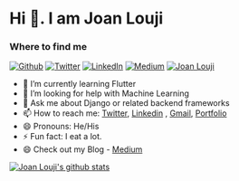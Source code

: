 # Hi 👋. I am Joan Louji


<h3>Where to find me</h3>
<p><a href="https://github.com/sjlouji" target="_blank"><img alt="Github" src="https://img.shields.io/badge/GitHub-%2312100E.svg?&style=for-the-badge&logo=Github&logoColor=white" /></a> <a href="https://twitter.com/Joanlouji" target="_blank"><img alt="Twitter" src="https://img.shields.io/badge/twitter-%231DA1F2.svg?&style=for-the-badge&logo=twitter&logoColor=white" /></a> <a href="https://www.linkedin.com/in/sjlouji" target="_blank"><img alt="LinkedIn" src="https://img.shields.io/badge/linkedin-%230077B5.svg?&style=for-the-badge&logo=linkedin&logoColor=white" /></a> <a href="https://medium.com/@sjlouji10" target="_blank"><img alt="Medium" src="https://img.shields.io/badge/medium-%2312100E.svg?&style=for-the-badge&logo=medium&logoColor=white" /></a>
   <a href="https://joanlouji.web.app/" target="_blank"><img alt="Joan Louji" src="https://img.shields.io/badge/JL-Joan%20Louji-yellowgreen?style=for-the-badge&" /></a>
</p>

- 🌱 I’m currently learning Flutter
- 🤔 I’m looking for help with Machine Learning
- 💬 Ask me about Django or related backend frameworks 
- 📫 How to reach me: [Twitter](https://twitter.com/JoanLouji), [Linkedin](https://www.linkedin.com/in/sjlouji/) , [Gmail](sjlouji10@gmail.com), [Portfolio](https://joanlouji.web.app/)
- 😄 Pronouns: He/His
- ⚡ Fun fact: I eat a lot. 
- 😄 Check out my Blog - [Medium](https://medium.com/@sjlouji10)


   
<a href="https://github.com/sjlouji">
 <img align="center" src="https://github-readme-stats.vercel.app/api?username=joanlouji&show_icons=true&theme=light&line_height=27" alt="Joan Louji's github stats"/>
</a>

